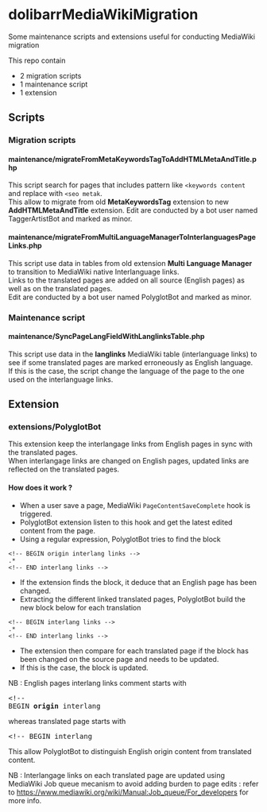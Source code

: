 # dolibarrMediaWikiMigration
Some maintenance scripts and extensions useful for conducting MediaWiki migration

This repo contain 
* 2 migration scripts
* 1 maintenance script
* 1 extension

## Scripts

### Migration scripts

#### maintenance/migrateFromMetaKeywordsTagToAddHTMLMetaAndTitle.php

This script search for pages that includes pattern like `<keywords content` and replace with `<seo metak`.    
This allow to migrate from old **MetaKeywordsTag** extension to new **AddHTMLMetaAndTitle** extension.
Edit are conducted by a bot user named TaggerArtistBot and marked as minor.

#### maintenance/migrateFromMultiLanguageManagerToInterlanguagesPageLinks.php

This script use data in tables from old extension **Multi Language Manager** to transition to MediaWiki native Interlanguage links.    
Links to the translated pages are added on all source (English pages) as well as on the translated pages.    
Edit are conducted by a bot user named PolyglotBot and marked as minor.

### Maintenance script

#### maintenance/SyncPageLangFieldWithLanglinksTable.php

This script use data in the **langlinks** MediaWiki table (interlanguage links) to see if some translated pages are marked erroneously as English language. If this is the case, the script change the language of the page to the one used on the interlanguage links.

## Extension

### extensions/PolyglotBot

This extension keep the interlangage links from English pages in sync with the translated pages.    
When interlangage links are changed on English pages, updated links are reflected on the translated pages.   

#### How does it work ?

* When a user save a page, MediaWiki `PageContentSaveComplete` hook is triggered.
* PolyglotBot extension listen to this hook and get the latest edited content from the page.
* Using a regular expression, PolyglotBot tries to find the block
```
<!-- BEGIN origin interlang links -->
.*
<!-- END interlang links -->
```
* If the extension finds the block, it deduce that an English page has been changed.
* Extracting the different linked translated pages, PolyglotBot build the new block below for each translation
```
<!-- BEGIN interlang links -->
.*
<!-- END interlang links -->
```
* The extension then compare for each translated page if the block has been changed on the source page and needs to be updated.
* If this is the case, the block is updated.

NB : English pages interlang links comment starts with <pre><!-- BEGIN <strong>origin</strong> interlang</pre> whereas translated page starts with <pre><!-- BEGIN interlang</pre> This allow PolyglotBot to distinguish English origin content from translated content.

NB : Interlangage links on each translated page are updated using MediaWiki Job queue mecanism to avoid adding burden to page edits : refer to https://www.mediawiki.org/wiki/Manual:Job_queue/For_developers for more info.
